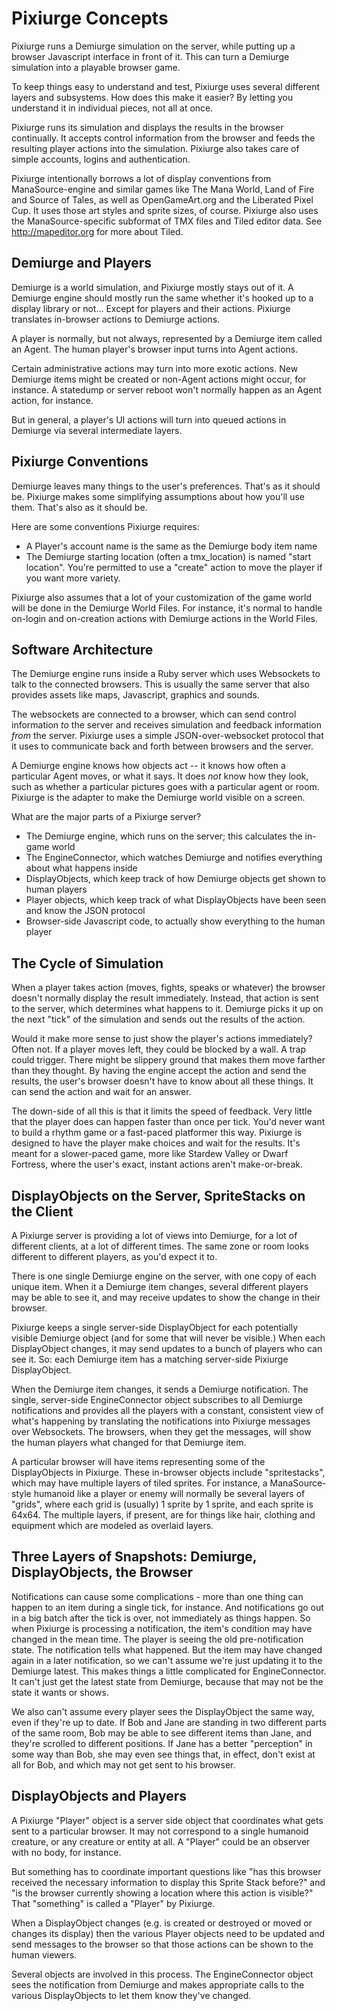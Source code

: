 # Pixiurge Concepts

Pixiurge runs a Demiurge simulation on the server, while putting up a
browser Javascript interface in front of it. This can turn a Demiurge
simulation into a playable browser game.

To keep things easy to understand and test, Pixiurge uses several
different layers and subsystems. How does this make it easier? By
letting you understand it in individual pieces, not all at once.

Pixiurge runs its simulation and displays the results in the browser
continually. It accepts control information from the browser and feeds
the resulting player actions into the simulation. Pixiurge also takes
care of simple accounts, logins and authentication.

Pixiurge intentionally borrows a lot of display conventions from
ManaSource-engine and similar games like The Mana World, Land of Fire
and Source of Tales, as well as OpenGameArt.org and the Liberated
Pixel Cup. It uses those art styles and sprite sizes, of
course. Pixiurge also uses the ManaSource-specific subformat of TMX
files and Tiled editor data. See http://mapeditor.org for more about
Tiled.

## Demiurge and Players

Demiurge is a world simulation, and Pixiurge mostly stays out of it. A
Demiurge engine should mostly run the same whether it's hooked up to a
display library or not... Except for players and their
actions. Pixiurge translates in-browser actions to Demiurge actions.

A player is normally, but not always, represented by a Demiurge item
called an Agent. The human player's browser input turns into Agent
actions.

Certain administrative actions may turn into more exotic actions. New
Demiurge items might be created or non-Agent actions might occur, for
instance. A statedump or server reboot won't normally happen as an
Agent action, for instance.

But in general, a player's UI actions will turn into queued actions in
Demiurge via several intermediate layers.

## Pixiurge Conventions

Demiurge leaves many things to the user's preferences. That's as it
should be. Pixiurge makes some simplifying assumptions about how
you'll use them. That's also as it should be.

Here are some conventions Pixiurge requires:

* A Player's account name is the same as the Demiurge body item name
* The Demiurge starting location (often a tmx_location) is named
  "start location". You're permitted to use a "create" action to move
  the player if you want more variety.

Pixiurge also assumes that a lot of your customization of the game
world will be done in the Demiurge World Files. For instance, it's
normal to handle on-login and on-creation actions with Demiurge
actions in the World Files.

## Software Architecture

The Demiurge engine runs inside a Ruby server which uses Websockets to
talk to the connected browsers. This is usually the same server that
also provides assets like maps, Javascript, graphics and sounds.

The websockets are connected to a browser, which can send control
information *to* the server and receives simulation and feedback
information *from* the server. Pixiurge uses a simple
JSON-over-websocket protocol that it uses to communicate back and
forth between browsers and the server.

A Demiurge engine knows how objects act -- it knows how often a
particular Agent moves, or what it says. It does *not* know how they
look, such as whether a particular pictures goes with a particular
agent or room. Pixiurge is the adapter to make the Demiurge world
visible on a screen.

What are the major parts of a Pixiurge server?

* The Demiurge engine, which runs on the server; this calculates the in-game world
* The EngineConnector, which watches Demiurge and notifies everything about what happens inside
* DisplayObjects, which keep track of how Demiurge objects get shown to human players
* Player objects, which keep track of what DisplayObjects have been seen and know the JSON protocol
* Browser-side Javascript code, to actually show everything to the human player

## The Cycle of Simulation

When a player takes action (moves, fights, speaks or whatever) the
browser doesn't normally display the result immediately. Instead, that
action is sent to the server, which determines what happens to
it. Demiurge picks it up on the next "tick" of the simulation and
sends out the results of the action.

Would it make more sense to just show the player's actions
immediately? Often not. If a player moves left, they could be blocked
by a wall. A trap could trigger. There might be slippery ground that
makes them move farther than they thought. By having the engine accept
the action and send the results, the user's browser doesn't have to
know about all these things. It can send the action and wait for an
answer.

The down-side of all this is that it limits the speed of
feedback. Very little that the player does can happen faster than once
per tick. You'd never want to build a rhythm game or a fast-paced
platformer this way. Pixiurge is designed to have the player make
choices and wait for the results. It's meant for a slower-paced game,
more like Stardew Valley or Dwarf Fortress, where the user's exact,
instant actions aren't make-or-break.

## DisplayObjects on the Server, SpriteStacks on the Client

A Pixiurge server is providing a lot of views into Demiurge, for a lot of
different clients, at a lot of different times. The same zone or room
looks different to different players, as you'd expect it to.

There is one single Demiurge engine on the server, with one copy of
each unique item. When it a Demiurge item changes, several different
players may be able to see it, and may receive updates to show the
change in their browser.

Pixiurge keeps a single server-side DisplayObject for each potentially
visible Demiurge object (and for some that will never be visible.)
When each DisplayObject changes, it may send updates to a bunch of
players who can see it. So: each Demiurge item has a matching
server-side Pixiurge DisplayObject.

When the Demiurge item changes, it sends a Demiurge notification. The
single, server-side EngineConnector object subscribes to all Demiurge
notifications and provides all the players with a constant, consistent
view of what's happening by translating the notifications into
Pixiurge messages over Websockets. The browsers, when they get the
messages, will show the human players what changed for that Demiurge
item.

A particular browser will have items representing some of the
DisplayObjects in Pixiurge. These in-browser objects include
"spritestacks", which may have multiple layers of tiled sprites. For
instance, a ManaSource-style humanoid like a player or enemy will
normally be several layers of "grids", where each grid is (usually) 1
sprite by 1 sprite, and each sprite is 64x64. The multiple layers, if
present, are for things like hair, clothing and equipment which are
modeled as overlaid layers.

## Three Layers of Snapshots: Demiurge, DisplayObjects, the Browser

Notifications can cause some complications - more than one thing can
happen to an item during a single tick, for instance. And
notifications go out in a big batch after the tick is over, not
immediately as things happen. So when Pixiurge is processing a
notification, the item's condition may have changed in the mean
time. The player is seeing the old pre-notification state. The
notification tells what happened. But the item may have changed again
in a later notification, so we can't assume we're just updating it to
the Demiurge latest. This makes things a little complicated for
EngineConnector. It can't just get the latest state from Demiurge, because
that may not be the state it wants or shows.

We also can't assume every player sees the DisplayObject the same way,
even if they're up to date. If Bob and Jane are standing in two
different parts of the same room, Bob may be able to see different
items than Jane, and they're scrolled to different positions. If Jane
has a better "perception" in some way than Bob, she may even see
things that, in effect, don't exist at all for Bob, and which may not
get sent to his browser.

## DisplayObjects and Players

A Pixiurge "Player" object is a server side object that coordinates
what gets sent to a particular browser. It may not correspond to a
single humanoid creature, or any creature or entity at all. A "Player"
could be an observer with no body, for instance.

But something has to coordinate important questions like "has this
browser received the necessary information to display this Sprite
Stack before?" and "is the browser currently showing a location where
this action is visible?" That "something" is called a "Player" by
Pixiurge.

When a DisplayObject changes (e.g. is created or destroyed or moved or
changes its display) then the various Player objects need to be
updated and send messages to the browser so that those actions can be
shown to the human viewers.

Several objects are involved in this process. The EngineConnector object
sees the notification from Demiurge and makes appropriate calls to the
various DisplayObjects to let them know they've changed.
